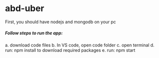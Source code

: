 # abd-uber

First, you should have nodejs and mongodb on your pc


##### Follow steps to run the app:

a. download code files
b. In VS code, open code folder
c. open terminal
d. run: npm install to download required packages
e. run: npm start
